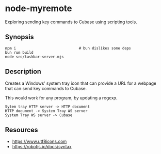 # node-myremote

Exploring sending key commands to Cubase using scripting tools.

## Synopsis

    npm i                             # bun dislikes some deps
    bun run build
    node src/taskbar-server.mjs

## Description

Creates a Windows' system tray icon that can provide a URL for a webpage that 
can send key commands to Cubase.

This would work for any program, by updating a regexp.

    Sytem tray HTTP server -> HTTP document
    HTTP document -> System Tray WS server 
    System Tray WS server -> Cubase

## Resources

* https://www.utf8icons.com
* https://robotjs.io/docs/syntax